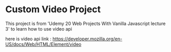# Custom Video Project
This project is from 'Udemy 20 Web Projects With Vanilla Javascript lecture 3' to learn how to use video api

here is video api link : https://developer.mozilla.org/en-US/docs/Web/HTML/Element/video

